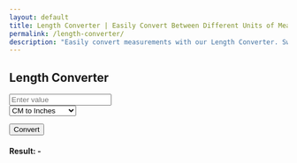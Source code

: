 ```yaml
---
layout: default
title: Length Converter | Easily Convert Between Different Units of Measurement
permalink: /length-converter/
description: "Easily convert measurements with our Length Converter. Switch between units instantly and get accurate results in just a few clicks!"
---
```


<div class="container mt-5">
    <div class="card shadow-lg p-4 col-12 col-sm-8 col-md-6">
        <h2 class="text-center mb-4">Length Converter</h2>

 <div class="mb-3">
            <input type="number" id="inputValue" class="form-control" placeholder="Enter value">
        </div>

<div class="mb-3">
            <select id="conversionType" class="form-select">
                <option value="cmToInches">CM to Inches</option>
                <option value="inchesToCm">Inches to CM</option>
                <option value="mmToInches">MM to Inches</option>
                <option value="inchesToMm">Inches to MM</option>
                <option value="metersToFeet">Meters to Feet</option>
                <option value="feetToMeters">Feet to Meters</option>
                <option value="kmToMiles">KM to Miles</option>
                <option value="milesToKm">Miles to KM</option>
                <option value="cmToFeet">CM to Feet</option>
                <option value="feetToCm">Feet to CM</option>
                <option value="inchesToFeet">Inches to Feet</option>
                <option value="feetToInches">Feet to Inches</option>
                <option value="metersToYards">Meters to Yards</option>
                <option value="yardsToMeters">Yards to Meters</option>
                <option value="mmToCm">MM to CM</option>
                <option value="cmToMm">CM to MM</option>
                <option value="cmToKm">CM to KM</option>
                <option value="kmToCm">KM to CM</option>
                <option value="mmToFeet">MM to Feet</option>
                <option value="feetToMm">Feet to MM</option>
                <option value="metersToMiles">Meters to Miles</option>
                <option value="milesToMeters">Miles to Meters</option>
                <option value="feetToMiles">Feet to Miles</option>
                <option value="milesToFeet">Miles to Feet</option>
                <option value="yardsToFeet">Yards to Feet</option>
                <option value="feetToYards">Feet to Yards</option>
                <option value="inchesToMeters">Inches to Meters</option>
                <option value="metersToInches">Meters to Inches</option>
                <option value="kmToMm">KM to MM</option>
                <option value="mmToKm">MM to KM</option>
                <option value="inchesToYards">Inches to Yards</option>
                <option value="yardsToInches">Yards to Inches</option>
                <option value="yardsToMiles">Yards to Miles</option>
                <option value="milesToYards">Miles to Yards</option>
            </select>
        </div>

<button class="btn btn-primary btn-shadow w-100" onclick="convert()">Convert</button>
<div class="mt-3">
            <h4>Result: <span id="result">-</span></h4>
        </div>
    </div>
</div>

<script>
        function convert() {
            let value = parseFloat(document.getElementById("inputValue").value);
            let type = document.getElementById("conversionType").value;
            let result = 0;

            const conversions = {
                cmToInches: value => value / 2.54,
                inchesToCm: value => value * 2.54,
                mmToInches: value => value / 25.4,
                inchesToMm: value => value * 25.4,
                metersToFeet: value => value * 3.28084,
                feetToMeters: value => value / 3.28084,
                kmToMiles: value => value * 0.621371,
                milesToKm: value => value / 0.621371,
                cmToFeet: value => value / 30.48,
                feetToCm: value => value * 30.48,
                inchesToFeet: value => value / 12,
                feetToInches: value => value * 12,
                metersToYards: value => value * 1.09361,
                yardsToMeters: value => value / 1.09361,
                mmToCm: value => value / 10,
                cmToMm: value => value * 10,
                cmToKm: value => value / 100000,
                kmToCm: value => value * 100000,
                mmToFeet: value => value / 304.8,
                feetToMm: value => value * 304.8,
                metersToMiles: value => value / 1609.34,
                milesToMeters: value => value * 1609.34,
                feetToMiles: value => value / 5280,
                milesToFeet: value => value * 5280,
                yardsToFeet: value => value * 3,
                feetToYards: value => value / 3,
                inchesToMeters: value => value / 39.37,
                metersToInches: value => value * 39.37,
                kmToMm: value => value * 1000000,
                mmToKm: value => value / 1000000,
                inchesToYards: value => value / 36,
                yardsToInches: value => value * 36,
                yardsToMiles: value => value / 1760,
                milesToYards: value => value * 1760
            };

            if (!isNaN(value) && conversions[type]) {
                result = conversions[type](value).toFixed(4);
            } else {
                result = "Invalid input";
            }

            document.getElementById("result").textContent = result;
        }
</script>

<script src="https://cdn.jsdelivr.net/npm/bootstrap@5.3.0/dist/js/bootstrap.bundle.min.js"></script>
